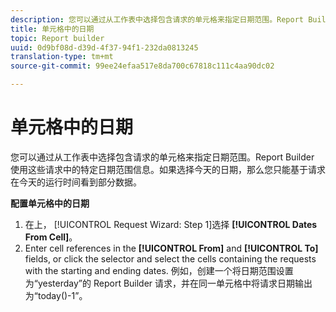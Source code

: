 ```yaml
---
description: 您可以通过从工作表中选择包含请求的单元格来指定日期范围。Report Builder 使用这些请求中的特定日期范围信息。如果选择今天的日期，那么您只能基于请求在今天的运行时间看到部分数据。
title: 单元格中的日期
topic: Report builder
uuid: 0d9bf08d-d39d-4f37-94f1-232da0813245
translation-type: tm+mt
source-git-commit: 99ee24efaa517e8da700c67818c111c4aa90dc02

---
```



# 单元格中的日期

您可以通过从工作表中选择包含请求的单元格来指定日期范围。Report Builder 使用这些请求中的特定日期范围信息。如果选择今天的日期，那么您只能基于请求在今天的运行时间看到部分数据。

**配置单元格中的日期**

1. 在上， [!UICONTROL Request Wizard: Step 1]选择 **[!UICONTROL Dates From Cell]**。
1. Enter cell references in the **[!UICONTROL From]** and **[!UICONTROL To]** fields, or click the selector and select the cells containing the requests with the starting and ending dates.
例如，创建一个将日期范围设置为“yesterday”的 Report Builder 请求，并在同一单元格中将请求日期输出为“today()-1”。
